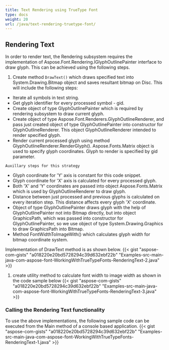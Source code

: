 ```yaml
---
title: Text Rendering using TrueType Font
type: docs
weight: 20
url: /java/text-rendering-truetype-font/
---
```


## **Rendering Text**

In order to render text, the Rendering subsystem requires the implementation of  Aspose.Font.Rendering.IGlyphOutlinePainter interface to draw glyph. This can be achieved using the following steps.

 1. Create method `DrawText()` which draws specified text into System.Drawing.Bitmap object and saves resultant bitmap on Disc. This will include the following steps:
 * Iterate all symbols in text string.
 * Get glyph identifier for every processed symbol - gid.
 * Create object of type GlyphOutlinePainter which is required by rendering subsystem to draw current glyph.
 * Create object of type Aspose.Font.Renderers.GlyphOutlineRenderer, and pass  just created object of type GlyphOutlinePainter into constructor for GlyphOutlineRenderer. This object GlyphOutlineRenderer intended to render specified glyph.
 * Render current processed glyph using method GlyphOutlineRenderer.RenderGlyph(). Aspose.Fonts.Matrix object is used to specify glyph coordinates.  Glyph to render is specified by gid parameter.

 `Auxillary steps for this strategy`

 * Glyph coordinate for 'Y' axis is constant for this code snippet.
 * Glyph coordinate for 'X' axis is calculated for every processed glyph.
 * Both 'X' and 'Y' coordinates are passed into object Aspose.Fonts.Matrix which is used by GlyphOutlineRenderer to draw glyph.
 * Distance between just processed and previous glyphs is calculated on every iteration step. This distance affects every glyph 'X' coordinate.
 * Object of type GlyphOutlinePainter draws glyph with the help of GlyphOutlinePainter not into Bitmap directly, but into object GraphicsPath, which was passed into constructor for GlyphOutlinePainter, so we use object of type System.Drawing.Graphics to draw GraphicsPath into Bitmap.
 * Method FontWidthToImageWith() which calculates glyph width for bitmap coordinate system.

 Implementation of DrawText method is as shown below.
 {{< gist "aspose-com-gists" "a018220e20bd5728294c39d632ebf22b" "Examples-src-main-java-com-aspose-font-WorkingWithTrueTypeFonts-RenderingText-2.java" >}}

  1.  create utility method to calculate font width to image width as shown in the code sample below
  {{< gist "aspose-com-gists" "a018220e20bd5728294c39d632ebf22b" "Examples-src-main-java-com-aspose-font-WorkingWithTrueTypeFonts-RenderingText-3.java" >}}

### Calling the Rendering Text functionality
To use the above implementations, the following sample code can be executed from the Main method of a console based application.
{{< gist "aspose-com-gists" "a018220e20bd5728294c39d632ebf22b" "Examples-src-main-java-com-aspose-font-WorkingWithTrueTypeFonts-RenderingText-1.java" >}}
